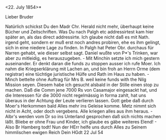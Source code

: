  <22. July 1854>*

Lieber Bruder

Natürlich schickst Du den Madr Chr. Herald nicht mehr, überhaupt keine Bücher und Zeitschriften. Was Du nach Palgh etc addressirtest kam hier später an, als das direct addressirte. Ich glaube nicht daß es mit Nath. irgend geht, sondern er muß erst noch andres probiren, ehe es ihm gelingt, sich in eine niedere Lage zu finden. In Palgh hat Peter Obr. durchaus für Narren gehabt, wie dieser selbst sagt. Daniel wußte von P<eter>*'s Trinken, war aber zu mitleidig, es herauszugeben. - Mit Minchin setzte ich mich gestern auseinander. Er denkt daran die funds zu stoppen ausser ich rufe Moer. Ich nahm die Kriegserklärung mit Lachen an, und bin froh an Herrn Orme (dem registrar) eine tüchtige juristische Hülfe und Rath im Haus zu haben. - Minch bettelte ohne Auftrag für Mrs B. weil keine funds with the Nilg Mission seyen. Diesem habe ich gesucht alsbald in der Stille einen stop zu machen. Daß die Comm jene 7000 Rs von Casamajor eingesackt hat, und die Interessen für die 3000 nicht regelmässig in forma zahlt, hat uns überaus in der Achtung der Leute verlieren lassen. Gott gebe daß durch Moer's Herkommen bald Alles mehr ins Geleise komme. Metz nimmt sich nicht in Acht, oder doch vergebens. Alle kriegen alles aus ihm heraus. - Albr's werden vom Dr so ins Unterland gesprochen daß sich nichts machen läßt. Bliebe er ohne Frau und Kinder, ich glaube es gäbe weiteres Elend! - Also Br Hamberg todt! Nun der HErr helfe uns durch Alles zu Seinem himmlischen ewigen Reich  Dein HGdt
22 Jul 54

